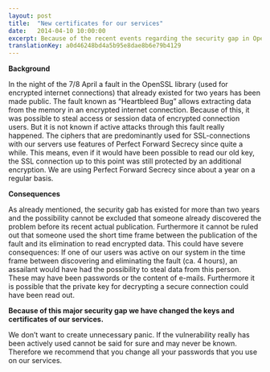 ```yaml
---
layout: post
title:  "New certificates for our services"
date:   2014-04-10 10:00:00
excerpt: Because of the recent events regarding the security gap in OpenSSL we have decided to generate new keys and certificates for our services. As always, you can find the new fingerprints on our website. 
translationKey: a0d46248bd4a5b95e8dae8b6e79b4129
---
```


**Background**

In the night of the 7/8 April a fault in the OpenSSL library (used for encrypted internet connections) that already existed for two years has been made public. The fault known as “Heartbleed Bug” allows extracting data from the memory in an encrypted internet connection.  Because of this, it was possible to steal access or session data of encrypted connection users. But it is not known if active attacks through this fault really happened.
The ciphers that are predominantly used for SSL-connections with our servers use features of Perfect Forward Secrecy since quite a while. This means, even if it would have been possible to read our old key, the SSL connection up to this point was still protected by an additional encryption. We are using Perfect Forward Secrecy since about a year on a regular basis.

**Consequences**

As already mentioned, the security gab has existed for more than two years and the possibility cannot be excluded that someone already discovered the problem before its recent actual publication. Furthermore it cannot be ruled out that someone used the short time frame between the publication of the fault and its elimination to read encrypted data.
This could have severe consequences: If one of our users was active on our system in the time frame between discovering and eliminating the fault (ca. 4 hours), an assailant would have had the possibility to steal data from this person. These may have been passwords or the content of e-mails. Furthermore it is possible that the private key for decrypting a secure connection could have been read out.

**Because of this major security gap we have changed the keys and certificates of our services.**

We don’t want to create unnecessary panic. If the vulnerability really has been actively used cannot be said for sure and may never be known. Therefore we recommend that you change all your passwords that you use on our services.

